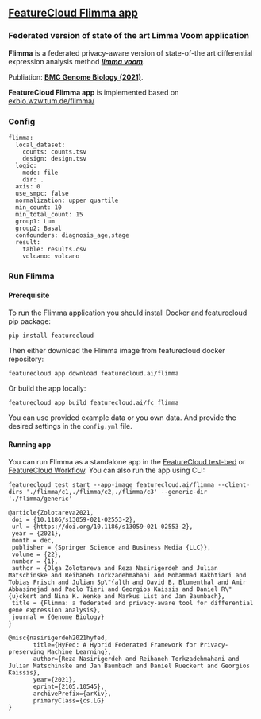 ## [FeatureCloud Flimma app](https://featurecloud.ai/app/flimma)
### Federated version of state of the art Limma Voom application
<p><b>Flimma</b> is a federated privacy-aware version of state-of-the art differential expression analysis method <a href="https://bioconductor.org/packages/release/bioc/html/limma.html"><i><b>limma voom</b></i></a>.</p> 
   <p>Publiation: <a href="https://genomebiology.biomedcentral.com/articles/10.1186/s13059-021-02553-2"<i><b> BMC Genome Biology (2021)</b></i></a>.</p> 
   
   <p><b>FeatureCloud Flimma app</b> is implemented based on <a href="https://exbio.wzw.tum.de/flimma/"<i>exbio.wzw.tum.de/flimma/</i></a></p> 



### Config

```angular2html
flimma:
  local_dataset:
    counts: counts.tsv
    design: design.tsv
  logic:
    mode: file
    dir: .
  axis: 0
  use_smpc: false
  normalization: upper quartile
  min_count: 10
  min_total_count: 15
  group1: Lum
  group2: Basal
  confounders: diagnosis_age,stage
  result:
    table: results.csv
    volcano: volcano
```

### Run Flimma
#### Prerequisite
To run the Flimma application you should install Docker and featurecloud pip package:
```shell 
pip install featurecloud
```
Then either download the Flimma image from featurecloud docker repository:
```shell
featurecloud app download featurecloud.ai/flimma 
```
Or build the app locally:
```shell
featurecloud app build featurecloud.ai/fc_flimma 
```
You can use provided example data or you own data. And provide the desired settings in the `config.yml` file.
#### Running app
You can run Flimma as a standalone app in the [FeatureCloud test-bed](https://featurecloud.ai/development/test) or [FeatureCloud Workflow](https://featurecloud.ai/projects). You can also run the app using CLI:
```shell
featurecloud test start --app-image featurecloud.ai/flimma --client-dirs './flimma/c1,./flimma/c2,./flimma/c3' --generic-dir './flimma/generic'
```
```angular2html
@article{Zolotareva2021,
 doi = {10.1186/s13059-021-02553-2},
 url = {https://doi.org/10.1186/s13059-021-02553-2},
 year = {2021},
 month = dec,
 publisher = {Springer Science and Business Media {LLC}},
 volume = {22},
 number = {1},
 author = {Olga Zolotareva and Reza Nasirigerdeh and Julian Matschinske and Reihaneh Torkzadehmahani and Mohammad Bakhtiari and Tobias Frisch and Julian Sp\"{a}th and David B. Blumenthal and Amir Abbasinejad and Paolo Tieri and Georgios Kaissis and Daniel R\"{u}ckert and Nina K. Wenke and Markus List and Jan Baumbach},
 title = {Flimma: a federated and privacy-aware tool for differential gene expression analysis},
 journal = {Genome Biology}
}
  
@misc{nasirigerdeh2021hyfed,
       title={HyFed: A Hybrid Federated Framework for Privacy-preserving Machine Learning},
       author={Reza Nasirigerdeh and Reihaneh Torkzadehmahani and Julian Matschinske and Jan Baumbach and Daniel Rueckert and Georgios Kaissis},
       year={2021},
       eprint={2105.10545},
       archivePrefix={arXiv},
       primaryClass={cs.LG}
}
```
